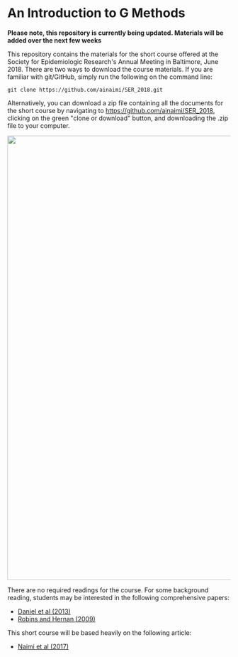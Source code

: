 
<!-- README.md is generated from README.Rmd. Please edit that file -->
An Introduction to G Methods
============================

**Please note, this repository is currently being updated. Materials will be added over the next few weeks**

This repository contains the materials for the short course offered at the Society for Epidemiologic Research's Annual Meeting in Baltimore, June 2018. There are two ways to download the course materials. If you are familiar with git/GitHub, simply run the following on the command line:

    git clone https://github.com/ainaimi/SER_2018.git

Alternatively, you can download a zip file containing all the documents for the short course by navigating to <https://github.com/ainaimi/SER_2018>, clicking on the green "clone or download" button, and downloading the .zip file to your computer.

<img src="clone2.png" width="1000px" />

There are no required readings for the course. For some background reading, students may be interested in the following comprehensive papers:

-   [Daniel et al (2013)](http://onlinelibrary.wiley.com/doi/10.1002/sim.5686/abstract)
-   [Robins and Hernan (2009)](https://cdn1.sph.harvard.edu/wp-content/uploads/sites/343/2013/03/abc.pdf)

This short course will be based heavily on the following article:

-   [Naimi et al (2017)](https://www.ashleyisaacnaimi.com/uploads/3/9/8/7/39872745/naimi_et_al_2017_ije.pdf)
